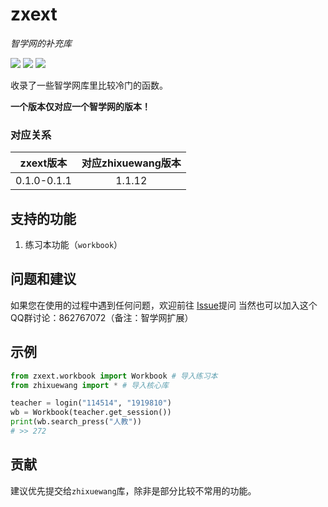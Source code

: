 # zxext
*智学网的补充库*

![](https://img.shields.io/badge/License-ASOUL-red) ![](https://img.shields.io/badge/Python-3.8+-green) ![](https://img.shields.io/pypi/v/zxext)

收录了一些智学网库里比较冷门的函数。

**一个版本仅对应一个智学网的版本！**



### 对应关系

|  zxext版本  | 对应zhixuewang版本 |
| :---------: | :----------------: |
| 0.1.0-0.1.1 |       1.1.12       |



## 支持的功能

1. 练习本功能（`workbook`）



## 问题和建议

如果您在使用的过程中遇到任何问题，欢迎前往 [Issue](https://github.com/anwenhu/zhixuewang/issues)提问
当然也可以加入这个QQ群讨论：862767072（备注：智学网扩展）



## 示例

```python
from zxext.workbook import Workbook # 导入练习本
from zhixuewang import * # 导入核心库

teacher = login("114514", "1919810")
wb = Workbook(teacher.get_session())
print(wb.search_press("人教"))
# >> 272
```



## 贡献

建议优先提交给`zhixuewang`库，除非是部分比较不常用的功能。